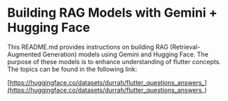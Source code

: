 # Building RAG Models with Gemini + Hugging Face

This README.md provides instructions on building RAG (Retrieval-Augmented Generation) models using Gemini and Hugging Face. The purpose of these models is to enhance understanding of flutter concepts. The topics can be found in the following link:

[https://huggingface.co/datasets/durrah/flutter_questions_answers_](https://huggingface.co/datasets/durrah/flutter_questions_answers_)
